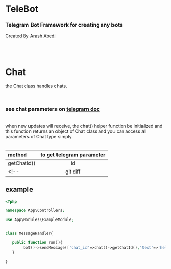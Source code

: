# TeleBot
### Telegram Bot Framework for creating any bots 

Created By [Arash Abedi](https://arashabedi.com)

<br/>
<br/>

# Chat

the Chat class handles chats.

<br>

### see chat parameters on [telegram doc](https://core.telegram.org/bots/api#chat)
<br>
when new updates will receive, the chat() helper function be initialized and this function returns an object of Chat class and you can access all parameters of Chat type simply.


<br>
<br>

| method | to get telegram parameter |
| :---         |     :---:      |
| getChatId()   | id    | 
<!-- | git diff     | git diff       |  -->


## example

```php
<?php

namespace App\Controllers;

use App\Modules\ExampleModule;


class MessageHandler{

   public function run(){
        bot()->sendMessage(['chat_id'=>chat()->getChatId(),'text'=>'hello']);
   }
   
}

```
